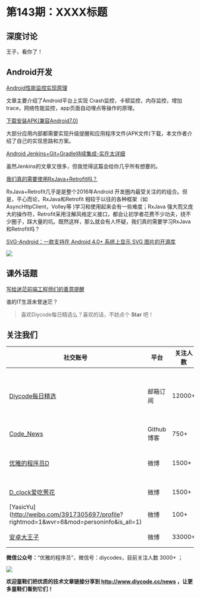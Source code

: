 # 第143期：XXXX标题

## 深度讨论

[]()

王子，看你了！

## Android开发

[Android性能监控实现原理](http://www.jianshu.com/p/9c07323dc7e5)

文章主要介绍了Android平台上实现 Crash监控，卡顿监控，内存监控，增加trace，网络性能监控，app页面自动埋点等操作的原理。

[下载安装APK(兼容Android7.0)](http://www.jianshu.com/p/577816c3ce93)

大部分应用内部都需要实现升级提醒和应用程序文件(APK文件)下载，本文作者介绍了自己的实现思路和方案。

[Android Jenkins+Git+Gradle持续集成-实在太详细](http://www.jianshu.com/p/38b2e17ced73)

虽然Jenkins的文章又很多，但我觉得这篇会给你几乎所有想要的。

[我们真的需要使用RxJava+Retrofit吗？](https://gold.xitu.io/post/584eb780128fe10058b4c38b)

RxJava+Retrofit几乎是是整个2016年Android 开发圈内最受关注的的组合。但是，平心而论，RxJava和Retrofit 相较于以往的各种框架（如 AsyncHttpClient，Volley等 )学习和使用起来会有一些难度；RxJava 强大而又庞大的操作符，Retrofit采用注解风格定义接口，都会让初学者花费不少功夫，绕不少圈子，踩大量的坑。既然这样，那么就会有人怀疑，我们真的需要学习RxJava和Retrofit吗？

[SVG-Android：一款支持在 Android 4.0+ 系统上显示 SVG 图片的开源库](https://github.com/MegatronKing/SVG-Android)

![](https://github.com/MegatronKing/SVG-Android/raw/master/screenshots/animation2.gif)

## 课外话题

[写给迷茫前端工程师们的善意提醒](http://weibo.com/ttarticle/p/show?id=2309404054059530205585)

谁的IT生涯未曾迷茫？

> 喜欢Diycode每日精选么？喜欢的话，不妨点个 **Star** 吧！

## 关注我们

| 社交账号  |  平台  | 关注人数 | 说明 |
| -------- | -------- | -------- | -------- |
| [Diycode每日精选](http://list.qq.com/cgi-bin/qf_invite?id=d469993d2c888e971c0fbb2309c4d84256968386b126b967)|   邮箱订阅  | 12000+ | 每日分享一次Android、iOS、Swfit技术干货  |
| [Code_News](https://github.com/DiyCodes/code_news) |    Github博客  |750+ | 每日邮件推送列表  |
| [优雅的程序员D](http://weibo.com/u/5891258264) |   微博  | 1500+ | 官方微博，每日分享开源信息  |
| [D_clock爱吃葱花](http://weibo.com/u/2480694892)  |   微博  | 1500+ | 日报发起人  |
|[YasicYu](http://weibo.com/3917305697/profile? rightmod=1&wvr=6&mod=personinfo&is_all=1)  |   微博  | 100+ | 日报发起人  |
|[安卓大王子](http://weibo.com/apkbus/)   |   微博  | 33000+ | 日报发起人  |

**微信公众号：**“优雅的程序员”，微信号：diycodes，目前关注人数 3000+ ；

![](http://upload-images.jianshu.io/upload_images/1846413-b42abfa70f909099.jpg?imageMogr2/auto-orient/strip%7CimageView2/2/w/1240)

**欢迎童鞋们把优质的技术文章链接分享到 http://www.diycode.cc/news ，让更多童鞋们看到它们！**